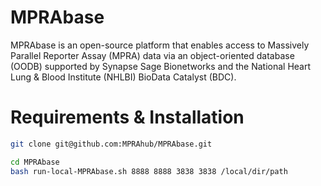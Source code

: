 # MPRAbase

MPRAbase is an open-source platform that enables access to Massively Parallel Reporter Assay (MPRA) data via an object-oriented database (OODB) supported by Synapse Sage Bionetworks and the National Heart Lung & Blood Institute (NHLBI) BioData Catalyst (BDC).

# Requirements & Installation

```bash
git clone git@github.com:MPRAhub/MPRAbase.git
```

```bash
cd MPRAbase
bash run-local-MPRAbase.sh 8888 8888 3838 3838 /local/dir/path
```